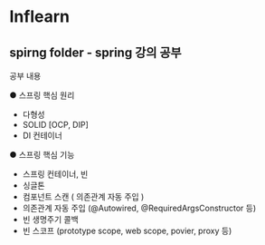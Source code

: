 # Inflearn

## spirng folder - spring 강의 공부 
공부 내용 

● 스프링 핵심 원리 
 - 다형성 
 - SOLID [OCP, DIP]
 - DI 컨테이너

● 스프링 핵심 기능
- 스프링 컨테이너, 빈
- 싱글톤
- 컴포넌트 스캔 ( 의존관계 자동 주입 )
- 의존관계 자동 주입 (@Autowired, @RequiredArgsConstructor 등)
- 빈 생명주기 콜백 
- 빈 스코프 (prototype scope, web scope, povier, proxy 등)

